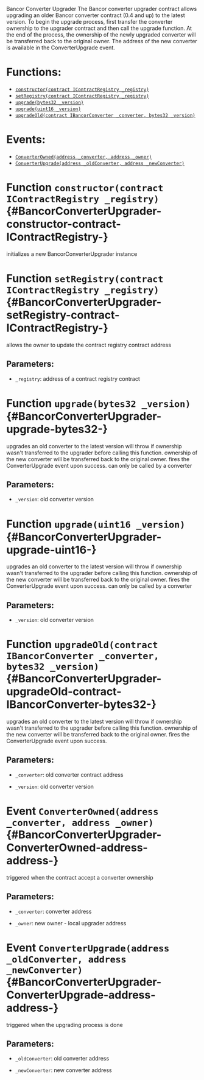 Bancor Converter Upgrader
The Bancor converter upgrader contract allows upgrading an older Bancor converter
contract (0.4 and up) to the latest version.
To begin the upgrade process, first transfer the converter ownership to the upgrader
contract and then call the upgrade function.
At the end of the process, the ownership of the newly upgraded converter will be transferred
back to the original owner.
The address of the new converter is available in the ConverterUpgrade event.

# Functions:
- [`constructor(contract IContractRegistry _registry)`](#BancorConverterUpgrader-constructor-contract-IContractRegistry-)
- [`setRegistry(contract IContractRegistry _registry)`](#BancorConverterUpgrader-setRegistry-contract-IContractRegistry-)
- [`upgrade(bytes32 _version)`](#BancorConverterUpgrader-upgrade-bytes32-)
- [`upgrade(uint16 _version)`](#BancorConverterUpgrader-upgrade-uint16-)
- [`upgradeOld(contract IBancorConverter _converter, bytes32 _version)`](#BancorConverterUpgrader-upgradeOld-contract-IBancorConverter-bytes32-)

# Events:
- [`ConverterOwned(address _converter, address _owner)`](#BancorConverterUpgrader-ConverterOwned-address-address-)
- [`ConverterUpgrade(address _oldConverter, address _newConverter)`](#BancorConverterUpgrader-ConverterUpgrade-address-address-)

# Function `constructor(contract IContractRegistry _registry)` {#BancorConverterUpgrader-constructor-contract-IContractRegistry-}
initializes a new BancorConverterUpgrader instance
# Function `setRegistry(contract IContractRegistry _registry)` {#BancorConverterUpgrader-setRegistry-contract-IContractRegistry-}
allows the owner to update the contract registry contract address

## Parameters:
- `_registry`:   address of a contract registry contract
# Function `upgrade(bytes32 _version)` {#BancorConverterUpgrader-upgrade-bytes32-}
upgrades an old converter to the latest version
will throw if ownership wasn't transferred to the upgrader before calling this function.
ownership of the new converter will be transferred back to the original owner.
fires the ConverterUpgrade event upon success.
can only be called by a converter

## Parameters:
- `_version`: old converter version
# Function `upgrade(uint16 _version)` {#BancorConverterUpgrader-upgrade-uint16-}
upgrades an old converter to the latest version
will throw if ownership wasn't transferred to the upgrader before calling this function.
ownership of the new converter will be transferred back to the original owner.
fires the ConverterUpgrade event upon success.
can only be called by a converter

## Parameters:
- `_version`: old converter version
# Function `upgradeOld(contract IBancorConverter _converter, bytes32 _version)` {#BancorConverterUpgrader-upgradeOld-contract-IBancorConverter-bytes32-}
upgrades an old converter to the latest version
will throw if ownership wasn't transferred to the upgrader before calling this function.
ownership of the new converter will be transferred back to the original owner.
fires the ConverterUpgrade event upon success.

## Parameters:
- `_converter`:   old converter contract address

- `_version`:     old converter version

# Event `ConverterOwned(address _converter, address _owner)` {#BancorConverterUpgrader-ConverterOwned-address-address-}
triggered when the contract accept a converter ownership

## Parameters:
- `_converter`:   converter address

- `_owner`:       new owner - local upgrader address
# Event `ConverterUpgrade(address _oldConverter, address _newConverter)` {#BancorConverterUpgrader-ConverterUpgrade-address-address-}
triggered when the upgrading process is done

## Parameters:
- `_oldConverter`:    old converter address

- `_newConverter`:    new converter address

